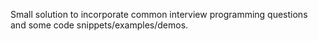 Small solution to incorporate common interview programming questions and some code snippets/examples/demos.